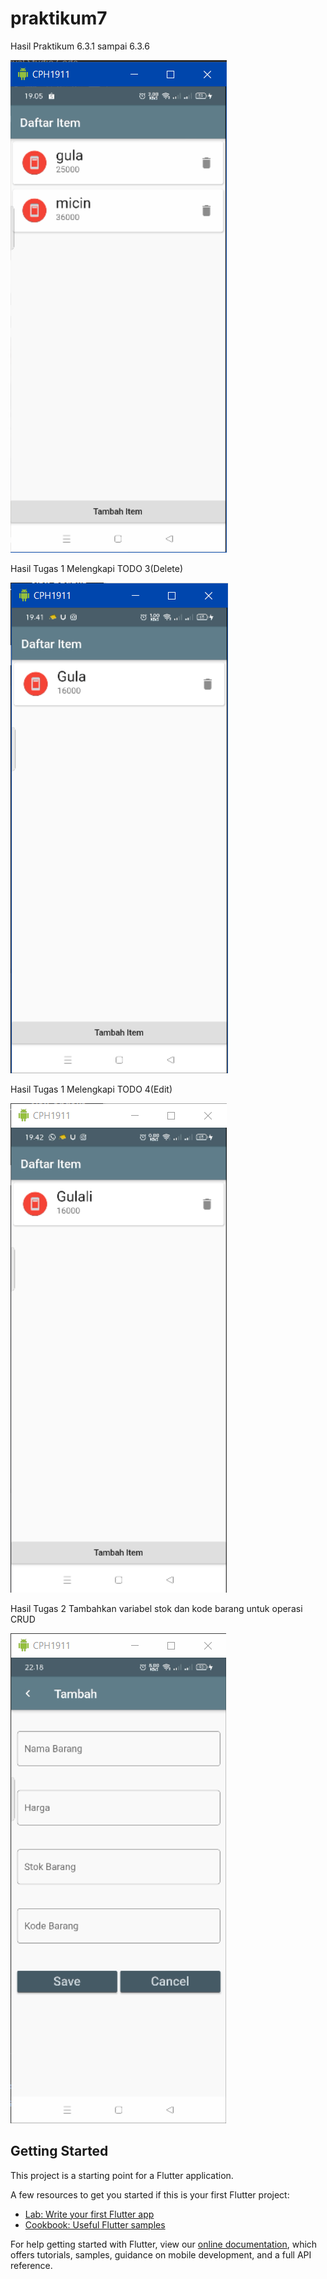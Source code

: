 # praktikum7

Hasil Praktikum 6.3.1 sampai 6.3.6

![plot](./images/praktikum.PNG)

Hasil Tugas 1 Melengkapi TODO 3(Delete)

![plot](./images/Tugas%201%20(Delete).PNG)

Hasil Tugas 1 Melengkapi TODO 4(Edit)

![plot](./images/Tugas%201(Edit).PNG)

Hasil Tugas 2 Tambahkan variabel stok dan kode barang untuk operasi CRUD

![plot](./images/Tugas2.PNG)

## Getting Started

This project is a starting point for a Flutter application.

A few resources to get you started if this is your first Flutter project:

- [Lab: Write your first Flutter app](https://flutter.dev/docs/get-started/codelab)
- [Cookbook: Useful Flutter samples](https://flutter.dev/docs/cookbook)

For help getting started with Flutter, view our
[online documentation](https://flutter.dev/docs), which offers tutorials,
samples, guidance on mobile development, and a full API reference.
